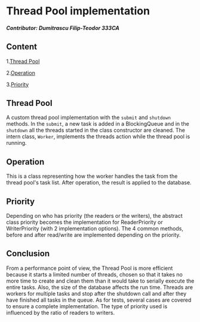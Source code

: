 # Thread Pool implementation
##### Contributor: Dumitrascu Filip-Teodor 333CA

## Content
1.[Thread Pool](#thread-pool)

2.[Operation](#operation)

3.[Priority](#priority)

## Thread Pool
A custom thread pool implementation with the `submit` and `shutdown` methods.
In the `submit`, a new task is added in a BlockingQueue and in the `shutdown`
all the threads started in the class constructor are cleaned. The intern class,
`Worker`, implements the threads action while the thread pool is running.

## Operation
This is a class representing how the worker handles the task from the thread
pool's task list. After operation, the result is applied to the database.

## Priority
Depending on who has priority (the readers or the writers), the abstract class
priority becomes the implementation for ReaderPriority or WriterPriority
(with 2 implementation options). The 4 common methods, before and after
read/write are implemented depending on the priority. 

## Conclusion
From a performance point of view, the Thread Pool is more efficient because
it starts a limited number of threads, chosen so that it takes no more time
to create and clean them than it would take to serially execute the entire
tasks. Also, the size of the database affects the run time. Threads are
workers for multiple tasks and stop after the shutdown call and after they
have finished all tasks in the queue. As for tests, several cases are covered
to ensure a complete implementation. The type of priority used is influenced
by the ratio of readers to writers.
